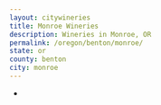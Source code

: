 ```yaml
---
layout: citywineries
title: Monroe Wineries
description: Wineries in Monroe, OR
permalink: /oregon/benton/monroe/
state: or
county: benton
city: monroe
---
```

-
